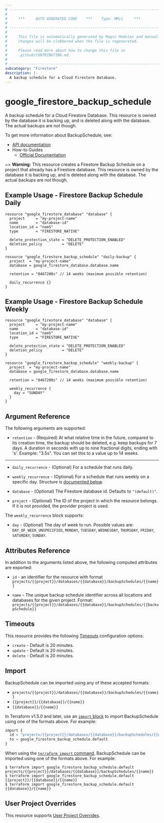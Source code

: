 ```yaml
---
# ----------------------------------------------------------------------------
#
#     ***     AUTO GENERATED CODE    ***    Type: MMv1     ***
#
# ----------------------------------------------------------------------------
#
#     This file is automatically generated by Magic Modules and manual
#     changes will be clobbered when the file is regenerated.
#
#     Please read more about how to change this file in
#     .github/CONTRIBUTING.md.
#
# ----------------------------------------------------------------------------
subcategory: "Firestore"
description: |-
  A backup schedule for a Cloud Firestore Database.
---
```


# google_firestore_backup_schedule

A backup schedule for a Cloud Firestore Database.
This resource is owned by the database it is backing up, and is deleted along with the database.
The actual backups are not though.


To get more information about BackupSchedule, see:

* [API documentation](https://cloud.google.com/firestore/docs/reference/rest/v1/projects.databases.backupSchedules)
* How-to Guides
    * [Official Documentation](https://cloud.google.com/firestore/docs/backups)

~> **Warning:** This resource creates a Firestore Backup Schedule on a project that already has
a Firestore database.
This resource is owned by the database it is backing up, and is deleted along
with the database. The actual backups are not though.

## Example Usage - Firestore Backup Schedule Daily


```hcl
resource "google_firestore_database" "database" {
  project     = "my-project-name"
  name        = "database-id"
  location_id = "nam5"
  type        = "FIRESTORE_NATIVE"

  delete_protection_state = "DELETE_PROTECTION_ENABLED"
  deletion_policy         = "DELETE"
}

resource "google_firestore_backup_schedule" "daily-backup" {
  project  = "my-project-name"
  database = google_firestore_database.database.name

  retention = "8467200s" // 14 weeks (maximum possible retention)

  daily_recurrence {}
}
```
## Example Usage - Firestore Backup Schedule Weekly


```hcl
resource "google_firestore_database" "database" {
  project     = "my-project-name"
  name        = "database-id"
  location_id = "nam5"
  type        = "FIRESTORE_NATIVE"

  delete_protection_state = "DELETE_PROTECTION_ENABLED"
  deletion_policy         = "DELETE"
}

resource "google_firestore_backup_schedule" "weekly-backup" {
  project  = "my-project-name"
  database = google_firestore_database.database.name

  retention = "8467200s" // 14 weeks (maximum possible retention)

  weekly_recurrence {
    day = "SUNDAY"
  }
}
```

## Argument Reference

The following arguments are supported:


* `retention` -
  (Required)
  At what relative time in the future, compared to its creation time, the backup should be deleted, e.g. keep backups for 7 days.
  A duration in seconds with up to nine fractional digits, ending with 's'. Example: "3.5s".
  You can set this to a value up to 14 weeks.


- - -


* `daily_recurrence` -
  (Optional)
  For a schedule that runs daily.

* `weekly_recurrence` -
  (Optional)
  For a schedule that runs weekly on a specific day.
  Structure is [documented below](#nested_weekly_recurrence).

* `database` -
  (Optional)
  The Firestore database id. Defaults to `"(default)"`.

* `project` - (Optional) The ID of the project in which the resource belongs.
    If it is not provided, the provider project is used.


<a name="nested_weekly_recurrence"></a>The `weekly_recurrence` block supports:

* `day` -
  (Optional)
  The day of week to run.
  Possible values are: `DAY_OF_WEEK_UNSPECIFIED`, `MONDAY`, `TUESDAY`, `WEDNESDAY`, `THURSDAY`, `FRIDAY`, `SATURDAY`, `SUNDAY`.


## Attributes Reference

In addition to the arguments listed above, the following computed attributes are exported:

* `id` - an identifier for the resource with format `projects/{{project}}/databases/{{database}}/backupSchedules/{{name}}`

* `name` -
  The unique backup schedule identifier across all locations and databases for the given project. Format:
  `projects/{{project}}/databases/{{database}}/backupSchedules/{{backupSchedule}}`


## Timeouts

This resource provides the following
[Timeouts](https://developer.hashicorp.com/terraform/plugin/sdkv2/resources/retries-and-customizable-timeouts) configuration options:

- `create` - Default is 20 minutes.
- `update` - Default is 20 minutes.
- `delete` - Default is 20 minutes.

## Import


BackupSchedule can be imported using any of these accepted formats:

* `projects/{{project}}/databases/{{database}}/backupSchedules/{{name}}`
* `{{project}}/{{database}}/{{name}}`
* `{{database}}/{{name}}`


In Terraform v1.5.0 and later, use an [`import` block](https://developer.hashicorp.com/terraform/language/import) to import BackupSchedule using one of the formats above. For example:

```tf
import {
  id = "projects/{{project}}/databases/{{database}}/backupSchedules/{{name}}"
  to = google_firestore_backup_schedule.default
}
```

When using the [`terraform import` command](https://developer.hashicorp.com/terraform/cli/commands/import), BackupSchedule can be imported using one of the formats above. For example:

```
$ terraform import google_firestore_backup_schedule.default projects/{{project}}/databases/{{database}}/backupSchedules/{{name}}
$ terraform import google_firestore_backup_schedule.default {{project}}/{{database}}/{{name}}
$ terraform import google_firestore_backup_schedule.default {{database}}/{{name}}
```

## User Project Overrides

This resource supports [User Project Overrides](https://registry.terraform.io/providers/hashicorp/google/latest/docs/guides/provider_reference#user_project_override).
